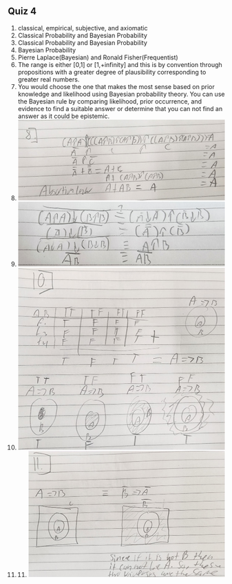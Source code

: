 ##  Quiz 4  
  
1. classical, empirical, subjective, and axiomatic  
2. Classical Probability and Bayesian Probability  
3. Classical Probability and Bayesian Probability  
4. Bayesian Probability  
5. Pierre Laplace(Bayesian) and Ronald Fisher(Frequentist)  
6. The range is either [0,1] or [1,+infinity] and this is by convention through propositions with a greater degree of plausibility corresponding to greater real numbers.  
7. You would choose the one that makes the most sense based on prior knowledge and likelihood using Bayesian probability theory. You can use the Bayesian rule by comparing likelihood, prior occurrence, and evidence to find a suitable answer or determine that you can not find an answer as it could be epistemic.  
8. ![photo of question](Q4-Q8.jpg)  
9. ![photo of question](Q4-Q9.jpg)  
10. ![photo of question](Q4-Q10.jpg)  
11. 11. ![photo of question](Q4-Q11.jpg)  
